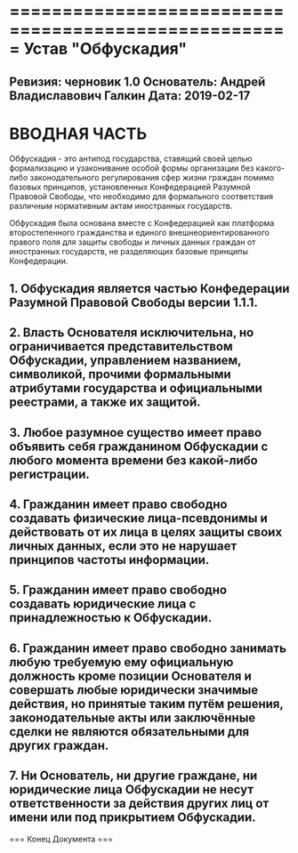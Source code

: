 =====================================================
Устав "Обфускадия"
=====================================================
Ревизия: черновик 1.0
Основатель: Андрей Владиславович Галкин
Дата: 2019-02-17
-----------------------------------------------------

# ВВОДНАЯ ЧАСТЬ

Обфускадия - это антипод государства, ставящий своей целью формализацию и узаконивание особой формы организации без какого-либо законодательного регулирования сфер жизни граждан помимо базовых принципов, установленных Конфедерацией Разумной Правовой Свободы, что необходимо для формального соответствия различным нормативным актам иностранных государств.

Обфускадия была основана вместе с Конфедерацией как платформа второстепенного гражданства и единого внешнеориентированного правого поля для защиты свободы и личных данных граждан от иностранных государств, не разделяющих базовые принципы Конфедерации.

## 1. Обфускадия является частью Конфедерации Разумной Правовой Свободы версии 1.1.1.

## 2. Власть Основателя исключительна, но ограничивается представительством Обфускадии, управлением названием, символикой, прочими формальными атрибутами государства и официальными реестрами, а также их защитой.

## 3. Любое разумное существо имеет право объявить себя гражданином Обфускадии с любого момента времени без какой-либо регистрации.

## 4. Гражданин имеет право свободно создавать физические лица-псевдонимы и действовать от их лица в целях защиты своих личных данных, если это не нарушает принципов частоты информации.

## 5. Гражданин имеет право свободно создавать юридические лица с принадлежностью к Обфускадии.

## 6. Гражданин имеет право свободно занимать любую требуемую ему официальную должность кроме позиции Основателя и совершать любые юридически значимые действия, но принятые таким путём решения, законодательные акты или заключённые сделки не являются обязательными для других граждан.

## 7. Ни Основатель, ни другие граждане, ни юридические лица Обфускадии не несут ответственности за действия других лиц от имени или под прикрытием Обфускадии.

=== Конец Документа ===
